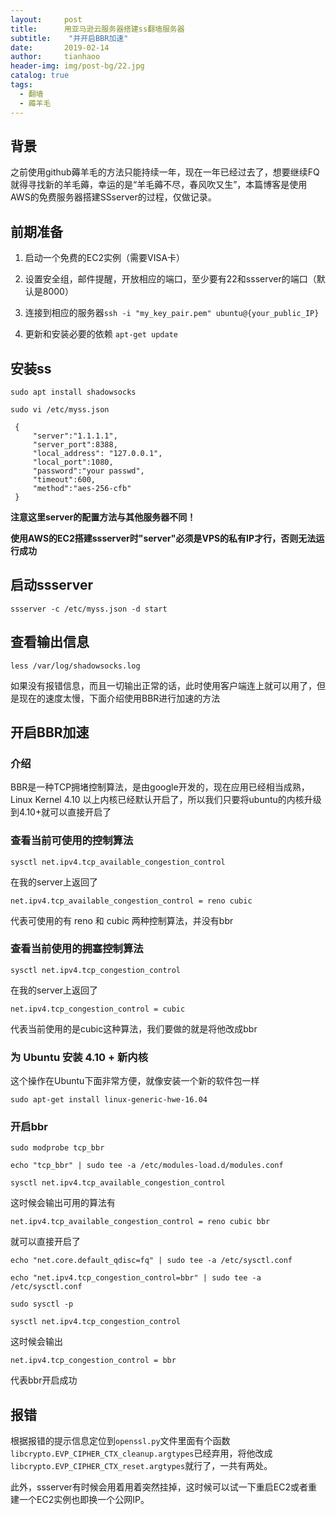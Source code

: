 ```yaml
---
layout:     post
title:      用亚马逊云服务器搭建ss翻墙服务器
subtitle:    "并开启BBR加速"
date:       2019-02-14
author:     tianhaoo
header-img: img/post-bg/22.jpg
catalog: true
tags:
  - 翻墙
  - 薅羊毛
---
```


## 背景

之前使用github薅羊毛的方法只能持续一年，现在一年已经过去了，想要继续FQ就得寻找新的羊毛薅，幸运的是“羊毛薅不尽，春风吹又生”，本篇博客是使用AWS的免费服务器搭建SSserver的过程，仅做记录。


## 前期准备

1. 启动一个免费的EC2实例（需要VISA卡）

2. 设置安全组，邮件提醒，开放相应的端口，至少要有22和ssserver的端口（默认是8000）

3. 连接到相应的服务器`ssh -i "my_key_pair.pem" ubuntu@{your_public_IP}`

4. 更新和安装必要的依赖 `apt-get update`

## 安装ss

```
sudo apt install shadowsocks

sudo vi /etc/myss.json

 {
     "server":"1.1.1.1",
     "server_port":8388,
     "local_address": "127.0.0.1",
     "local_port":1080,
     "password":"your passwd",
     "timeout":600,
     "method":"aes-256-cfb"
 }

```

**注意这里server的配置方法与其他服务器不同！**

**使用AWS的EC2搭建ssserver时"server"必须是VPS的私有IP才行，否则无法运行成功**


## 启动ssserver


```
ssserver -c /etc/myss.json -d start

```


## 查看输出信息

```
less /var/log/shadowsocks.log

```

如果没有报错信息，而且一切输出正常的话，此时使用客户端连上就可以用了，但是现在的速度太慢，下面介绍使用BBR进行加速的方法


## 开启BBR加速

### 介绍

BBR是一种TCP拥堵控制算法，是由google开发的，现在应用已经相当成熟，Linux Kernel 4.10 以上内核已经默认开启了，所以我们只要将ubuntu的内核升级到4.10+就可以直接开启了

### 查看当前可使用的控制算法

```
sysctl net.ipv4.tcp_available_congestion_control
```

在我的server上返回了

```
net.ipv4.tcp_available_congestion_control = reno cubic
```

代表可使用的有 reno 和 cubic 两种控制算法，并没有bbr

### 查看当前使用的拥塞控制算法

```
sysctl net.ipv4.tcp_congestion_control
```

在我的server上返回了

```
net.ipv4.tcp_congestion_control = cubic
```
代表当前使用的是cubic这种算法，我们要做的就是将他改成bbr

### 为 Ubuntu 安装 4.10 + 新内核

这个操作在Ubuntu下面非常方便，就像安装一个新的软件包一样

```
sudo apt-get install linux-generic-hwe-16.04
```

### 开启bbr

```
sudo modprobe tcp_bbr

echo "tcp_bbr" | sudo tee -a /etc/modules-load.d/modules.conf

sysctl net.ipv4.tcp_available_congestion_control
```

这时候会输出可用的算法有
```
net.ipv4.tcp_available_congestion_control = reno cubic bbr
```
就可以直接开启了
```
echo "net.core.default_qdisc=fq" | sudo tee -a /etc/sysctl.conf

echo "net.ipv4.tcp_congestion_control=bbr" | sudo tee -a /etc/sysctl.conf

sudo sysctl -p

sysctl net.ipv4.tcp_congestion_control
```
这时候会输出
```
net.ipv4.tcp_congestion_control = bbr
```
代表bbr开启成功

## 报错

根据报错的提示信息定位到`openssl.py`文件里面有个函数`libcrypto.EVP_CIPHER_CTX_cleanup.argtypes`已经弃用，将他改成`libcrypto.EVP_CIPHER_CTX_reset.argtypes`就行了，一共有两处。

此外，ssserver有时候会用着用着突然挂掉，这时候可以试一下重启EC2或者重建一个EC2实例也即换一个公网IP。
















